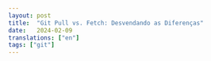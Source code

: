 ```yaml
---
layout: post
title:  "Git Pull vs. Fetch: Desvendando as Diferenças"
date:   2024-02-09
translations: ["en"]
tags: ["git"]
---
```


<p class="intro"><span class="dropcap"></span></p>